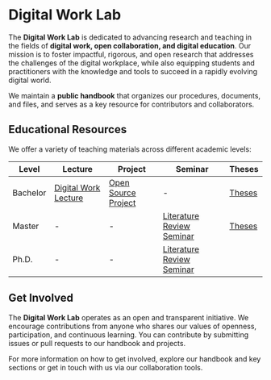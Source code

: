 # Digital Work Lab

The **Digital Work Lab** is dedicated to advancing research and teaching in the fields of **digital work, open collaboration, and digital education**. Our mission is to foster impactful, rigorous, and open research that addresses the challenges of the digital workplace, while also equipping students and practitioners with the knowledge and tools to succeed in a rapidly evolving digital world.

We maintain a **public handbook** that organizes our procedures, documents, and files, and serves as a key resource for contributors and collaborators.

## Educational Resources

We offer a variety of teaching materials across different academic levels:

| Level     | Lecture                               | Project                        | Seminar                                  | Theses |
|-----------|---------------------------------------|---------------------------------|------------------------------------------|--------|
| Bachelor  | [Digital Work Lecture](https://digital-work-lab.github.io/digital-work-lecture/)             | [Open Source Project](https://digital-work-lab.github.io/open-source-project/)        | -                                        | [Theses](https://digital-work-lab.github.io/theses/) |
| Master    | -                                     | -                               | [Literature Review Seminar](https://digital-work-lab.github.io/literature-review-seminar/)           | [Theses](https://digital-work-lab.github.io/theses/) |
| Ph.D.     | -                                     | -                               | [Literature Review Seminar](https://digital-work-lab.github.io/literature-review-seminar/)           |     |

## Get Involved

The **Digital Work Lab** operates as an open and transparent initiative. We encourage contributions from anyone who shares our values of openness, participation, and continuous learning. You can contribute by submitting issues or pull requests to our handbook and projects.

For more information on how to get involved, explore our handbook and key sections or get in touch with us via our collaboration tools.
